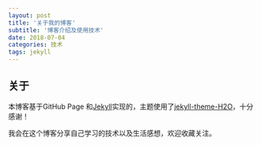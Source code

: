 ```yaml
---
layout: post
title: '关于我的博客'
subtitle: '博客介绍及使用技术'
date: 2018-07-04
categories: 技术
tags: jekyll 
---
```


## 关于

本博客基于GitHub Page 和[Jekyll](http://jekyll.com.cn/)实现的，主题使用了[jekyll-theme-H2O](https://github.com/kaeyleo/jekyll-theme-H2O)，十分感谢！

我会在这个博客分享自己学习的技术以及生活感想，欢迎收藏关注。
